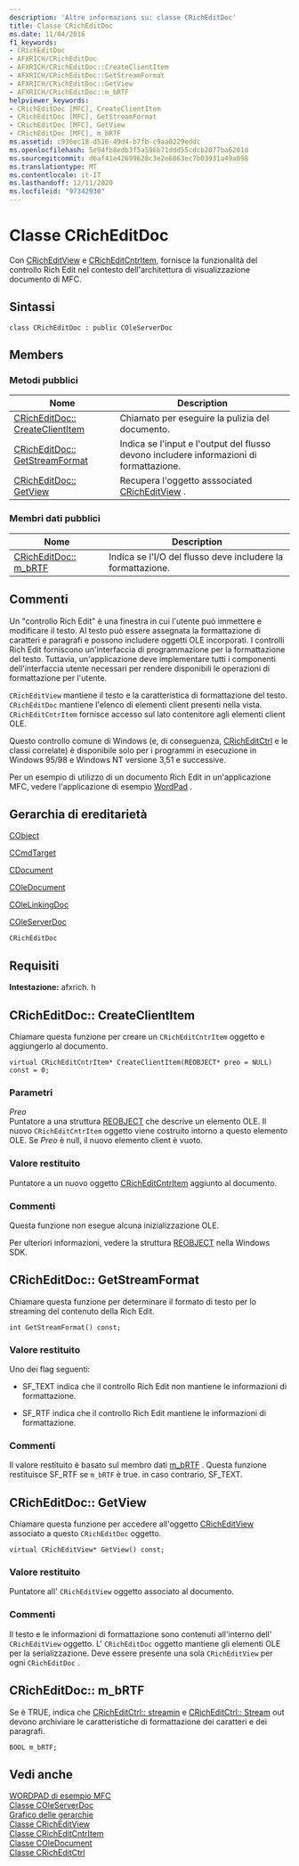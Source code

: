 ```yaml
---
description: 'Altre informazioni su: classe CRichEditDoc'
title: Classe CRichEditDoc
ms.date: 11/04/2016
f1_keywords:
- CRichEditDoc
- AFXRICH/CRichEditDoc
- AFXRICH/CRichEditDoc::CreateClientItem
- AFXRICH/CRichEditDoc::GetStreamFormat
- AFXRICH/CRichEditDoc::GetView
- AFXRICH/CRichEditDoc::m_bRTF
helpviewer_keywords:
- CRichEditDoc [MFC], CreateClientItem
- CRichEditDoc [MFC], GetStreamFormat
- CRichEditDoc [MFC], GetView
- CRichEditDoc [MFC], m_bRTF
ms.assetid: c936ec18-d516-49d4-b7fb-c9aa0229eddc
ms.openlocfilehash: 5e94fb8edb3f5a596b71ddd55cdcb2077ba6201d
ms.sourcegitcommit: d6af41e42699628c3e2e6063ec7b03931a49a098
ms.translationtype: MT
ms.contentlocale: it-IT
ms.lasthandoff: 12/11/2020
ms.locfileid: "97342930"
---
```

# <a name="cricheditdoc-class"></a>Classe CRichEditDoc

Con [CRichEditView](../../mfc/reference/cricheditview-class.md) e [CRichEditCntrItem](../../mfc/reference/cricheditcntritem-class.md), fornisce la funzionalità del controllo Rich Edit nel contesto dell'architettura di visualizzazione documento di MFC.

## <a name="syntax"></a>Sintassi

```
class CRichEditDoc : public COleServerDoc
```

## <a name="members"></a>Members

### <a name="public-methods"></a>Metodi pubblici

|Nome|Description|
|----------|-----------------|
|[CRichEditDoc:: CreateClientItem](#createclientitem)|Chiamato per eseguire la pulizia del documento.|
|[CRichEditDoc:: GetStreamFormat](#getstreamformat)|Indica se l'input e l'output del flusso devono includere informazioni di formattazione.|
|[CRichEditDoc:: GetView](#getview)|Recupera l'oggetto asssociated [CRichEditView](../../mfc/reference/cricheditview-class.md) .|

### <a name="public-data-members"></a>Membri dati pubblici

|Nome|Description|
|----------|-----------------|
|[CRichEditDoc:: m_bRTF](#m_brtf)|Indica se l'I/O del flusso deve includere la formattazione.|

## <a name="remarks"></a>Commenti

Un "controllo Rich Edit" è una finestra in cui l'utente può immettere e modificare il testo. Al testo può essere assegnata la formattazione di caratteri e paragrafi e possono includere oggetti OLE incorporati. I controlli Rich Edit forniscono un'interfaccia di programmazione per la formattazione del testo. Tuttavia, un'applicazione deve implementare tutti i componenti dell'interfaccia utente necessari per rendere disponibili le operazioni di formattazione per l'utente.

`CRichEditView` mantiene il testo e la caratteristica di formattazione del testo. `CRichEditDoc` mantiene l'elenco di elementi client presenti nella vista. `CRichEditCntrItem` fornisce accesso sul lato contenitore agli elementi client OLE.

Questo controllo comune di Windows (e, di conseguenza, [CRichEditCtrl](../../mfc/reference/cricheditctrl-class.md) e le classi correlate) è disponibile solo per i programmi in esecuzione in Windows 95/98 e Windows NT versione 3,51 e successive.

Per un esempio di utilizzo di un documento Rich Edit in un'applicazione MFC, vedere l'applicazione di esempio [WordPad](../../overview/visual-cpp-samples.md) .

## <a name="inheritance-hierarchy"></a>Gerarchia di ereditarietà

[CObject](../../mfc/reference/cobject-class.md)

[CCmdTarget](../../mfc/reference/ccmdtarget-class.md)

[CDocument](../../mfc/reference/cdocument-class.md)

[COleDocument](../../mfc/reference/coledocument-class.md)

[COleLinkingDoc](../../mfc/reference/colelinkingdoc-class.md)

[COleServerDoc](../../mfc/reference/coleserverdoc-class.md)

`CRichEditDoc`

## <a name="requirements"></a>Requisiti

**Intestazione:** afxrich. h

## <a name="cricheditdoccreateclientitem"></a><a name="createclientitem"></a> CRichEditDoc:: CreateClientItem

Chiamare questa funzione per creare un `CRichEditCntrItem` oggetto e aggiungerlo al documento.

```
virtual CRichEditCntrItem* CreateClientItem(REOBJECT* preo = NULL) const = 0;
```

### <a name="parameters"></a>Parametri

*Preo*<br/>
Puntatore a una struttura [REOBJECT](/windows/win32/api/richole/ns-richole-reobject) che descrive un elemento OLE. Il nuovo `CRichEditCntrItem` oggetto viene costruito intorno a questo elemento OLE. Se *Preo* è null, il nuovo elemento client è vuoto.

### <a name="return-value"></a>Valore restituito

Puntatore a un nuovo oggetto [CRichEditCntrItem](../../mfc/reference/cricheditcntritem-class.md) aggiunto al documento.

### <a name="remarks"></a>Commenti

Questa funzione non esegue alcuna inizializzazione OLE.

Per ulteriori informazioni, vedere la struttura [REOBJECT](/windows/win32/api/richole/ns-richole-reobject) nella Windows SDK.

## <a name="cricheditdocgetstreamformat"></a><a name="getstreamformat"></a> CRichEditDoc:: GetStreamFormat

Chiamare questa funzione per determinare il formato di testo per lo streaming del contenuto della Rich Edit.

```
int GetStreamFormat() const;
```

### <a name="return-value"></a>Valore restituito

Uno dei flag seguenti:

- SF_TEXT indica che il controllo Rich Edit non mantiene le informazioni di formattazione.

- SF_RTF indica che il controllo Rich Edit mantiene le informazioni di formattazione.

### <a name="remarks"></a>Commenti

Il valore restituito è basato sul membro dati [m_bRTF](#m_brtf) . Questa funzione restituisce SF_RTF se `m_bRTF` è true. in caso contrario, SF_TEXT.

## <a name="cricheditdocgetview"></a><a name="getview"></a> CRichEditDoc:: GetView

Chiamare questa funzione per accedere all'oggetto [CRichEditView](../../mfc/reference/cricheditview-class.md) associato a questo `CRichEditDoc` oggetto.

```
virtual CRichEditView* GetView() const;
```

### <a name="return-value"></a>Valore restituito

Puntatore all' `CRichEditView` oggetto associato al documento.

### <a name="remarks"></a>Commenti

Il testo e le informazioni di formattazione sono contenuti all'interno dell' `CRichEditView` oggetto. L' `CRichEditDoc` oggetto mantiene gli elementi OLE per la serializzazione. Deve essere presente una sola `CRichEditView` per ogni `CRichEditDoc` .

## <a name="cricheditdocm_brtf"></a><a name="m_brtf"></a> CRichEditDoc:: m_bRTF

Se è TRUE, indica che [CRichEditCtrl:: streamin](../../mfc/reference/cricheditctrl-class.md#streamin) e [CRichEditCtrl:: Stream](../../mfc/reference/cricheditctrl-class.md#streamout) out devono archiviare le caratteristiche di formattazione dei caratteri e dei paragrafi.

```
BOOL m_bRTF;
```

## <a name="see-also"></a>Vedi anche

[WORDPAD di esempio MFC](../../overview/visual-cpp-samples.md)<br/>
[Classe COleServerDoc](../../mfc/reference/coleserverdoc-class.md)<br/>
[Grafico delle gerarchie](../../mfc/hierarchy-chart.md)<br/>
[Classe CRichEditView](../../mfc/reference/cricheditview-class.md)<br/>
[Classe CRichEditCntrItem](../../mfc/reference/cricheditcntritem-class.md)<br/>
[Classe COleDocument](../../mfc/reference/coledocument-class.md)<br/>
[Classe CRichEditCtrl](../../mfc/reference/cricheditctrl-class.md)
